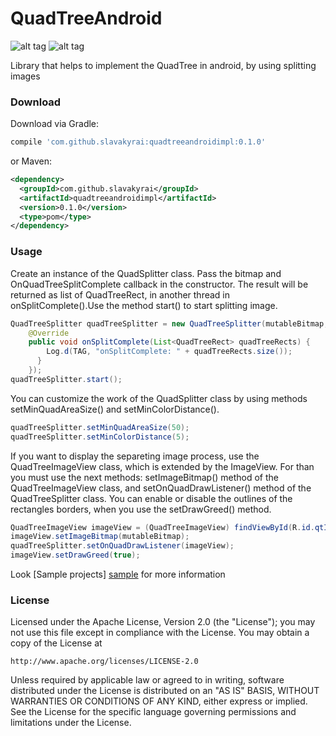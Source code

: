 # QuadTreeAndroid

![alt tag](http://i.imgur.com/9fz1O2O.gif)
![alt tag](http://i.imgur.com/r1wfHfE.gif)

Library that helps to implement the QuadTree in android, by using splitting images

### Download

Download via Gradle:

```gradle
compile 'com.github.slavakyrai:quadtreeandroidimpl:0.1.0'
```
or Maven:
```xml
<dependency>
  <groupId>com.github.slavakyrai</groupId>
  <artifactId>quadtreeandroidimpl</artifactId>
  <version>0.1.0</version>
  <type>pom</type>
</dependency>
```
### Usage

Create an instance of the QuadSplitter class. Pass the bitmap and OnQuadTreeSplitComplete callback  in the constructor. The result will be returned as list of QuadTreeRect, in another thread in onSplitComplete().Use the method start() to start splitting image.
```java
QuadTreeSplitter quadTreeSplitter = new QuadTreeSplitter(mutableBitmap, new OnQuadTreeSplitComplete() {
    @Override
    public void onSplitComplete(List<QuadTreeRect> quadTreeRects) {
        Log.d(TAG, "onSplitComplete: " + quadTreeRects.size());
      }
    });
quadTreeSplitter.start();
```
You can customize the work of the QuadSplitter class by using methods setMinQuadAreaSize() and setMinColorDistance().
```java
quadTreeSplitter.setMinQuadAreaSize(50);
quadTreeSplitter.setMinColorDistance(5);
```
If you want to display the separeting image process, use the QuadTreeImageView class, which is extended by the ImageView. For than you must use the next methods: setImageBitmap() method of the QuadTreeImageView class, and setOnQuadDrawListener() method of the QuadTreeSplitter class. You can enable or disable the outlines of the rectangles borders, when you use the setDrawGreed() method.
```java
QuadTreeImageView imageView = (QuadTreeImageView) findViewById(R.id.qtImgView);
imageView.setImageBitmap(mutableBitmap);
quadTreeSplitter.setOnQuadDrawListener(imageView);
imageView.setDrawGreed(true);
```
Look [Sample projects] [sample] for more information

### License 

Licensed under the Apache License, Version 2.0 (the "License");
you may not use this file except in compliance with the License.
You may obtain a copy of the License at

    http://www.apache.org/licenses/LICENSE-2.0

Unless required by applicable law or agreed to in writing, software
distributed under the License is distributed on an "AS IS" BASIS,
WITHOUT WARRANTIES OR CONDITIONS OF ANY KIND, either express or implied.
See the License for the specific language governing permissions and
limitations under the License.


[sample]: https://github.com/SlavaKyrai/QuadTreeAndroid/tree/master/sample
